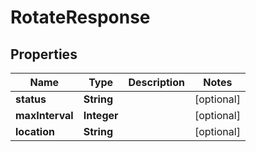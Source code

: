 

# RotateResponse


## Properties

| Name | Type | Description | Notes |
|------------ | ------------- | ------------- | -------------|
|**status** | **String** |  |  [optional] |
|**maxInterval** | **Integer** |  |  [optional] |
|**location** | **String** |  |  [optional] |



